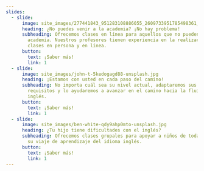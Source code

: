 ```yaml
---
slides:
  - slide:
      image: site_images/277441843_951283108886055_2609733951785498361_n.jpg
      heading: ¿No puedes venir a la academia? ¡No hay problema!
      subheading: Ofrecemos clases en línea para aquellos que no pueden asistir a la
        academia. Nuestros profesores tienen experiencia en la realización de
        clases en persona y en línea.
      button:
        text: ¡Saber más!
        link: 1
  - slide:
      image: site_images/john-t-5kedogagd88-unsplash.jpg
      heading: ¡Estamos con usted en cada paso del camino!
      subheading: No importa cuál sea su nivel actual, adaptaremos sus clases a sus
        requisitos y lo ayudaremos a avanzar en el camino hacia la fluidez en
        inglés.
      button:
        text: ¡Saber más!
        link: 1
  - slide:
      image: site_images/ben-white-qdy9ahp0mto-unsplash.jpg
      heading: ¿Tu hijo tiene dificultades con el inglés?
      subheading: Ofrecemos clases grupales para apoyar a niños de todas las edades en
        su viaje de aprendizaje del idioma inglés.
      button:
        text: ¡Saber más!
        link: 1
---
```

